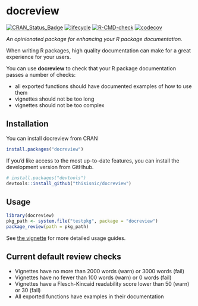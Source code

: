 
<!-- README.md is generated from README.Rmd. Please edit that file -->

# docreview

<!-- badges: start -->

[![CRAN\_Status\_Badge](https://www.r-pkg.org/badges/version/docreview)](https://cran.r-project.org/package=docreview)
[![lifecycle](https://img.shields.io/badge/lifecycle-experimental-orange.svg)](https://lifecycle.r-lib.org/articles/stages.html)
[![R-CMD-check](https://github.com/thisisnic/docreview/workflows/R-CMD-check/badge.svg)](https://github.com/thisisnic/docreview/actions?query=workflow%3AR-CMD-check)
[![codecov](https://codecov.io/gh/thisisnic/docreview/branch/main/graph/badge.svg)](https://codecov.io/gh/thisisnic/docreview)
<!-- badges: end -->

*An opinionated package for enhancing your R package documentation.*

When writing R packages, high quality documentation can make for a great
experience for your users.

You can use **docreview** to check that your R package documentation
passes a number of checks:

-   all exported functions should have documented examples of how to use
    them
-   vignettes should not be too long
-   vignettes should not be too complex

## Installation

You can install docreview from CRAN

``` r
install.packages("docreview")
```

If you’d like access to the most up-to-date features, you can install
the development version from GitHhub.

``` r
# install.packages("devtools")
devtools::install_github("thisisnic/docreview")
```

## Usage

``` r
library(docreview)
pkg_path <- system.file("testpkg", package = "docreview")
package_review(path = pkg_path)
```

See [the
vignette](https://thisisnic.github.io/docreview/articles/docreview.html)
for more detailed usage guides.

## Current default review checks

-   Vignettes have no more than 2000 words (warn) or 3000 words (fail)
-   Vignettes have no fewer than 100 words (warn) or 0 words (fail)
-   Vignettes have a Flesch-Kincaid readability score lower than 50
    (warn) or 30 (fail)
-   All exported functions have examples in their documentation
